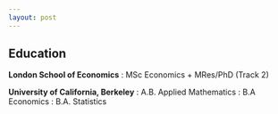 ```yaml
---
layout: post
---
```

## Education
__London School of Economics__
  : MSc Economics + MRes/PhD (Track 2)

__University of California, Berkeley__ 
  : A.B. Applied Mathematics
  : B.A Economics
  : B.A. Statistics


